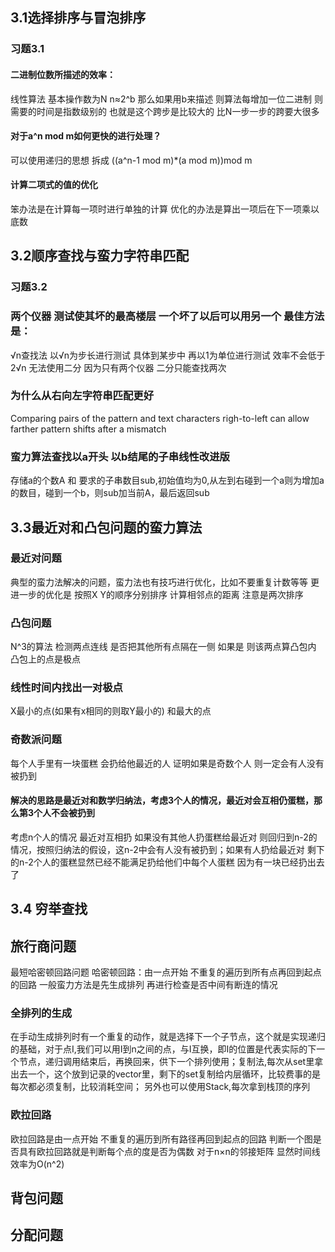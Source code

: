 ## 3.1选择排序与冒泡排序
### 习题3.1
#### 二进制位数所描述的效率：
线性算法 基本操作数为N n≈2^b 那么如果用b来描述 则算法每增加一位二进制 则需要的时间是指数级别的
也就是这个跨步是比较大的 比N一步一步的跨要大很多
#### 对于a^n mod m如何更快的进行处理？
可以使用递归的思想 拆成 ((a^n-1 mod m)*(a mod m))mod m
#### 计算二项式的值的优化
笨办法是在计算每一项时进行单独的计算 优化的办法是算出一项后在下一项乘以底数

## 3.2顺序查找与蛮力字符串匹配
### 习题3.2
### 两个仪器 测试使其坏的最高楼层 一个坏了以后可以用另一个 最佳方法是：
√n查找法 以√n为步长进行测试 具体到某步中 再以1为单位进行测试 效率不会低于2√n 无法使用二分 因为只有两个仪器 二分只能查找两次
### 为什么从右向左字符串匹配更好
Comparing pairs of the pattern and text characters righ-to-left can allow
farther pattern shifts after a mismatch
### 蛮力算法查找以a开头 以b结尾的子串线性改进版
存储a的个数A 和 要求的子串数目sub,初始值均为0,从左到右碰到一个a则为增加a的数目，碰到一个b，则sub加当前A，最后返回sub

## 3.3最近对和凸包问题的蛮力算法
### 最近对问题
典型的蛮力法解决的问题，蛮力法也有技巧进行优化，比如不要重复计数等等
更进一步的优化是 按照X Y的顺序分别排序 计算相邻点的距离 注意是两次排序 
### 凸包问题
N^3的算法 检测两点连线 是否把其他所有点隔在一侧 如果是 则该两点算凸包内 凸包上的点是极点
### 线性时间内找出一对极点
X最小的点(如果有x相同的则取Y最小的) 和最大的点
### 奇数派问题
每个人手里有一块蛋糕 会扔给他最近的人 证明如果是奇数个人 则一定会有人没有被扔到
#### 解决的思路是最近对和数学归纳法，考虑3个人的情况，最近对会互相仍蛋糕，那么第3个人不会被扔到
考虑n个人的情况 最近对互相扔 如果没有其他人扔蛋糕给最近对 则回归到n-2的情况，按照归纳法的假设，这n-2中会有人没有被扔到；如果有人扔给最近对 剩下的n-2个人的蛋糕显然已经不能满足扔给他们中每个人蛋糕 因为有一块已经扔出去了
## 3.4 穷举查找
## 旅行商问题
最短哈密顿回路问题 哈密顿回路：由一点开始 不重复的遍历到所有点再回到起点的回路 一般蛮力方法是先生成排列 再进行检查是否中间有断连的情况
### 全排列的生成
在手动生成排列时有一个重复的动作，就是选择下一个子节点，这个就是实现递归的基础，对于点I,我们可以用I到n之间的点，与I互换，即I的位置是代表实际的下一个节点，递归调用结束后，再换回来，供下一个排列使用；复制法,每次从set里拿出去一个，这个放到记录的vector里，剩下的set复制给内层循环，比较费事的是每次都必须复制，比较消耗空间；
另外也可以使用Stack,每次拿到栈顶的序列
### 欧拉回路
欧拉回路是由一点开始 不重复的遍历到所有路径再回到起点的回路 判断一个图是否具有欧拉回路就是判断每个点的度是否为偶数 对于n×n的邻接矩阵 显然时间线效率为O(n^2)
## 背包问题
## 分配问题
